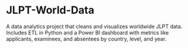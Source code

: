 # JLPT-World-Data
A data analytics project that cleans and visualizes worldwide JLPT data. Includes ETL in Python and a Power BI dashboard with metrics like applicants, examinees, and absentees by country, level, and year.
